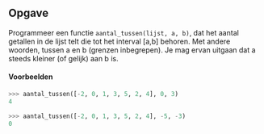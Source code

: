 ## Opgave

Programmeer een functie `aantal_tussen(lijst, a, b)`, dat het aantal getallen in de lijst telt die tot het interval [a,b] behoren. Met andere woorden, tussen a en b (grenzen inbegrepen). Je mag ervan uitgaan dat a steeds kleiner (of gelijk) aan b is.

#### Voorbeelden

```python
>>> aantal_tussen([-2, 0, 1, 3, 5, 2, 4], 0, 3)
4
```

```python
>>> aantal_tussen([-2, 0, 1, 3, 5, 2, 4], -5, -3)
0
```